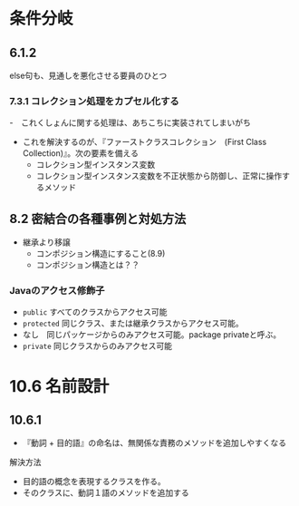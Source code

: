 # 条件分岐

## 6.1.2
else句も、見通しを悪化させる要員のひとつ

### 7.3.1  コレクション処理をカプセル化する
-　これくしょんに関する処理は、あちこちに実装されてしまいがち
- これを解決するのが、『ファーストクラスコレクション　(First Class Collection)』。次の要素を備える
  - コレクション型インスタンス変数
  - コレクション型インスタンス変数を不正状態から防御し、正常に操作するメソッド

## 8.2 密結合の各種事例と対処方法
- 継承より移譲
  - コンポジション構造にすること(8.9)
  - コンポジション構造とは？？

### Javaのアクセス修飾子
- `public` すべてのクラスからアクセス可能
- `protected` 同じクラス、または継承クラスからアクセス可能。
- なし　同じパッケージからのみアクセス可能。package privateと呼ぶ。
- `private` 同じクラスからのみアクセス可能

# 10.6 名前設計
## 10.6.1
- 『動詞 + 目的語』の命名は、無関係な責務のメソッドを追加しやすくなる

解決方法
- 目的語の概念を表現するクラスを作る。
- そのクラスに、動詞１語のメソッドを追加する